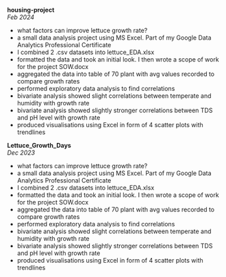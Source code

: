 **housing-project**  
*Feb 2024*
- what factors can improve lettuce growth rate?
- a small data analysis project using MS Excel. Part of my Google Data Analytics Professional Certificate
- I combined 2 .csv datasets into lettuce_EDA.xlsx
- formatted the data and took an initial look. I then wrote a scope of work for the project SOW.docx
- aggregated the data into table of 70 plant with avg values recorded to compare growth rates
- performed exploratory data analysis to find correlations
- bivariate analysis showed slight correlations between temperate and humidity with growth rate
- bivariate analysis showed slightly stronger correlations between TDS and pH level with growth rate
- produced visualisations using Excel in form of 4 scatter plots with trendlines

  
**Lettuce_Growth_Days**  
*Dec 2023*
- what factors can improve lettuce growth rate?
- a small data analysis project using MS Excel. Part of my Google Data Analytics Professional Certificate
- I combined 2 .csv datasets into lettuce_EDA.xlsx
- formatted the data and took an initial look. I then wrote a scope of work for the project SOW.docx
- aggregated the data into table of 70 plant with avg values recorded to compare growth rates
- performed exploratory data analysis to find correlations
- bivariate analysis showed slight correlations between temperate and humidity with growth rate
- bivariate analysis showed slightly stronger correlations between TDS and pH level with growth rate
- produced visualisations using Excel in form of 4 scatter plots with trendlines
